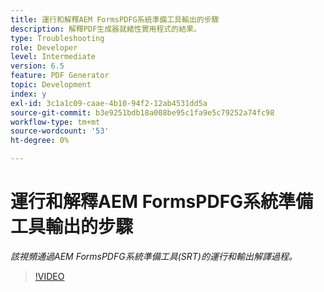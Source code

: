 ```yaml
---
title: 運行和解釋AEM FormsPDFG系統準備工具輸出的步驟
description: 解釋PDF生成器就緒性實用程式的結果。
type: Troubleshooting
role: Developer
level: Intermediate
version: 6.5
feature: PDF Generator
topic: Development
index: y
exl-id: 3c1a1c09-caae-4b10-94f2-12ab4531dd5a
source-git-commit: b3e9251bdb18a008be95c1fa9e5c79252a74fc98
workflow-type: tm+mt
source-wordcount: '53'
ht-degree: 0%

---
```


# 運行和解釋AEM FormsPDFG系統準備工具輸出的步驟

*該視頻通過AEM FormsPDFG系統準備工具(SRT)的運行和輸出解譯過程。*

>[!VIDEO](https://video.tv.adobe.com/v/335543?quality=12&learn=on)
